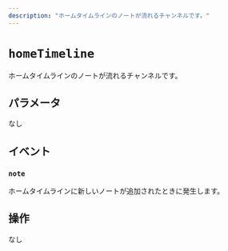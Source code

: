 ```yaml
---
description: "ホームタイムラインのノートが流れるチャンネルです。"
---
```


# `homeTimeline`
ホームタイムラインのノートが流れるチャンネルです。

## パラメータ
なし

## イベント
### `note`
<MkSchemaViewer :schema="{
	$ref: 'ocean://Note'
}"/>

ホームタイムラインに新しいノートが追加されたときに発生します。

## 操作
なし
